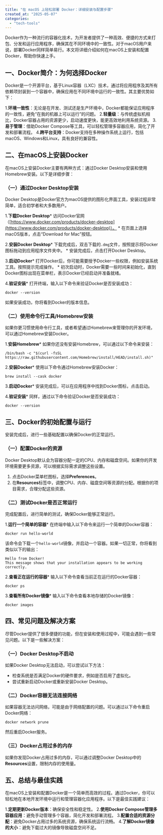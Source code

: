 ```yaml
---
title: "在 macOS 上轻松部署 Docker：详细安装与配置步骤"
created_at: "2025-05-07"
categories:
  - "tech-tools"
---
```


Docker作为一种流行的容器化技术，为开发者提供了一种高效、便捷的方式来打包、分发和运行应用程序，确保其在不同环境中的一致性。对于macOS用户来说，部署Docker同样简单易行。本文将详细介绍如何在macOS上安装和配置Docker，帮助你快速上手。

## 一、Docker简介：为何选择Docker

Docker是一个开源平台，基于Linux容器（LXC）技术，通过将应用程序及其所有依赖项封装到一个容器中，确保应用在不同环境中运行的一致性。其主要优势如下：

  1.**环境一致性**：无论是在开发、测试还是生产环境中，Docker都能保证应用程序的一致性，避免“在我的机器上可以运行”的问题。
  2.**轻量级**：与传统虚拟机相比，Docker容器占用的资源更少，启动速度更快，能更高效地利用系统资源。
  3.**易于管理**：借助Docker Compose等工具，可以轻松管理多容器应用，简化了开发和部署流程。
  4.**跨平台支持**：Docker支持在多种操作系统上运行，包括macOS、Windows和Linux，具有良好的兼容性。

## 二、在macOS上安装Docker

在macOS上安装Docker主要有两种方式：通过Docker Desktop安装和使用Homebrew安装。以下是详细步骤：

### （一）通过Docker Desktop安装

Docker Desktop是Docker官方为macOS提供的图形化界面工具，安装过程非常简单，适合初学者和大多数用户。

  1.**下载Docker Desktop*** 访问Docker官网（[https://www.docker.com/products/docker-desktop](https://www.docker.com/products/docker-desktop)）。
    * 在页面上选择macOS版本，点击“Download for Mac”按钮。

  2.**安装Docker Desktop*** 下载完成后，双击下载的`.dmg`文件，按照提示将Docker图标拖动到应用程序文件夹中。
    * 安装完成后，点击打开Docker Desktop。

  3.**启动Docker*** 打开Docker后，你可能需要授予Docker一些权限，例如安装系统工具。按照提示完成操作。
    * 初次启动时，Docker需要一些时间来初始化，直到Docker图标出现在菜单栏，表示Docker已经启动并准备就绪。

  4.**验证安装*** 打开终端，输入以下命令来验证Docker是否安装成功：

    
    
    docker --version

如果安装成功，你将看到Docker的版本信息。

### （二）使用命令行工具/Homebrew安装

如果你更习惯使用命令行工具，或者希望通过Homebrew来管理你的开发环境，可以通过Homebrew安装Docker。

  1.**安装Homebrew*** 如果你还没有安装Homebrew，可以通过以下命令来安装：

    
    
    /bin/bash -c "$(curl -fsSL https://raw.githubusercontent.com/Homebrew/install/HEAD/install.sh)"

  2.**安装Docker*** 使用以下命令通过Homebrew安装Docker：

    
    
    brew install --cask docker

  3.**启动Docker*** 安装完成后，可以在应用程序中找到Docker图标，点击启动。

  4.**验证安装*** 同样，通过以下命令验证Docker是否安装成功：

    
    
    docker --version

## 三、Docker的初始配置与运行

安装完成后，进行一些基础配置以确保Docker的正常运行。

### （一）配置Docker的资源

Docker Desktop默认会为容器分配一定的CPU、内存和磁盘空间。如果你的开发环境需要更多资源，可以根据实际需求调整这些设置。

  1. 点击Docker菜单栏图标，选择**Preferences**。
  2. 在**Resources**标签中，调整CPU、内存、磁盘空间等资源的分配。根据你的项目需求，合理分配这些资源。

### （二）测试Docker是否正常运行

完成配置后，进行简单的测试，确保Docker能够正常运行。

  1.**运行一个简单的容器*** 在终端中输入以下命令来运行一个简单的Docker容器：

    
    
    docker run hello-world

该命令会下载一个`hello-world`镜像，并启动一个容器。如果一切正常，你将看到类似以下的输出：
    
    
    Hello from Docker!
    This message shows that your installation appears to be working correctly.

  2.**查看正在运行的容器*** 输入以下命令查看当前正在运行的Docker容器：

    
    
    docker ps

  3.**查看所有Docker镜像*** 输入以下命令查看本地存储的Docker镜像：

    
    
    docker images

## 四、常见问题及解决方案

尽管Docker提供了很多便捷的功能，但在安装和使用过程中，可能会遇到一些常见问题。以下是一些解决方案：

### （一）Docker Desktop不启动

如果Docker Desktop无法启动，可以尝试以下方法：

  * 检查系统是否满足Docker的硬件要求，例如是否启用了虚拟化。
  * 尝试重新启动Docker或重新安装Docker Desktop。

### （二）Docker容器无法连接网络

如果容器无法访问网络，可能是由于网络配置的问题。可以通过以下命令重启Docker网络：
    
    
    docker network prune

然后重启Docker服务。

### （三）Docker占用过多的内存

如果你发现Docker占用过多的内存，可以通过调整Docker Desktop中的**Resources**设置，限制内存的使用量。

## 五、总结与最佳实践

在macOS上安装和配置Docker是一个简单而高效的过程。通过Docker，你可以轻松地在本地开发环境中运行和管理容器化应用程序。以下是最佳实践建议：

  1.**定期更新Docker版本**：确保安全性和稳定性。
  2.**使用Docker Compose管理多容器应用**：避免手动管理多个容器，简化开发和部署流程。
  3.**配置合适的资源分配**：避免Docker占用过多的系统资源，确保系统运行流畅。
  4.**了解Docker镜像的大小**：避免下载过大的镜像导致磁盘空间不足。
